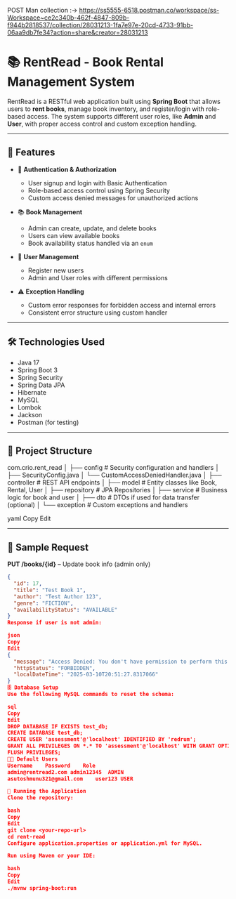 POST Man collection :-> 
https://ss5555-6518.postman.co/workspace/ss-Workspace~ce2c340b-462f-4847-809b-f944b2818537/collection/28031213-1fa7e97e-20cd-4733-91bb-06aa9db7fe34?action=share&creator=28031213


# 📚 RentRead - Book Rental Management System

RentRead is a RESTful web application built using **Spring Boot** that allows users to **rent books**, manage book inventory, and register/login with role-based access. The system supports different user roles, like **Admin** and **User**, with proper access control and custom exception handling.

---

## 🚀 Features

- 🔐 **Authentication & Authorization**
  - User signup and login with Basic Authentication
  - Role-based access control using Spring Security
  - Custom access denied messages for unauthorized actions

- 📚 **Book Management**
  - Admin can create, update, and delete books
  - Users can view available books
  - Book availability status handled via an `enum`

- 👥 **User Management**
  - Register new users
  - Admin and User roles with different permissions

- ⚠️ **Exception Handling**
  - Custom error responses for forbidden access and internal errors
  - Consistent error structure using custom handler

---

## 🛠️ Technologies Used

- Java 17
- Spring Boot 3
- Spring Security
- Spring Data JPA
- Hibernate
- MySQL
- Lombok
- Jackson
- Postman (for testing)

---

## 📂 Project Structure

com.crio.rent_read
│
├── config # Security configuration and handlers
│ ├── SecurityConfig.java
│ └── CustomAccessDeniedHandler.java
│
├── controller # REST API endpoints
│
├── model # Entity classes like Book, Rental, User
│
├── repository # JPA Repositories
│
├── service # Business logic for book and user
│
├── dto # DTOs if used for data transfer (optional)
│
└── exception # Custom exceptions and handlers

yaml
Copy
Edit

---

## 🧪 Sample Request

**PUT /books/{id}** – Update book info (admin only)

```json
{
  "id": 17,
  "title": "Test Book 1",
  "author": "Test Author 123",
  "genre": "FICTION",
  "availabilityStatus": "AVAILABLE"
}
Response if user is not admin:

json
Copy
Edit
{
  "message": "Access Denied: You don't have permission to perform this action",
  "httpStatus": "FORBIDDEN",
  "localDateTime": "2025-03-10T20:51:27.8317066"
}
🗄️ Database Setup
Use the following MySQL commands to reset the schema:

sql
Copy
Edit
DROP DATABASE IF EXISTS test_db;
CREATE DATABASE test_db;
CREATE USER 'assessment'@'localhost' IDENTIFIED BY 'redrum';
GRANT ALL PRIVILEGES ON *.* TO 'assessment'@'localhost' WITH GRANT OPTION;
FLUSH PRIVILEGES;
🧑‍💻 Default Users
Username	Password	Role
admin@rentread2.com	admin12345	ADMIN
asutoshmunu321@gmail.com	user123	USER

🧰 Running the Application
Clone the repository:

bash
Copy
Edit
git clone <your-repo-url>
cd rent-read
Configure application.properties or application.yml for MySQL.

Run using Maven or your IDE:

bash
Copy
Edit
./mvnw spring-boot:run
